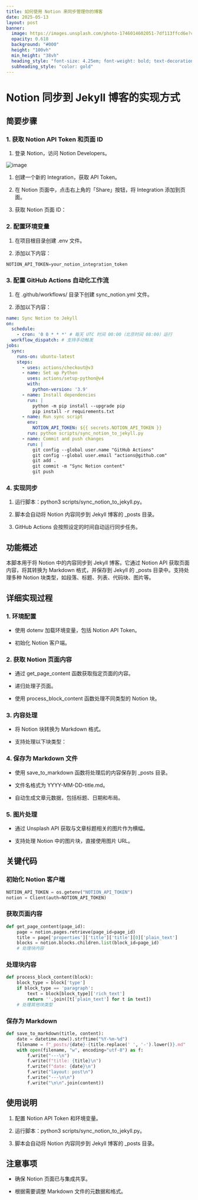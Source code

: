 ```yaml
---
title: 如何使用 Notion 来同步管理你的博客
date: 2025-05-13
layout: post
banner:
  image: https://images.unsplash.com/photo-1746014602051-7df113ffcd6e?crop=entropy&cs=tinysrgb&fit=max&fm=jpg&ixid=M3w2OTIwMzJ8MHwxfHJhbmRvbXx8fHx8fHx8fDE3NDcxNTM2NzZ8&ixlib=rb-4.1.0&q=80&w=1080
  opacity: 0.618
  background: "#000"
  height: "100vh"
  min_height: "38vh"
  heading_style: "font-size: 4.25em; font-weight: bold; text-decoration: underline"
  subheading_style: "color: gold"
---
```


# Notion 同步到 Jekyll 博客的实现方式

## 简要步骤

### 1. 获取 Notion API Token 和页面 ID

1. 登录 Notion，访问 Notion Developers。

![image](https://prod-files-secure.s3.us-west-2.amazonaws.com/a7a0cc5a-89b9-4cda-8686-1fba0ca52f40/d19c1afe-dea5-4312-9333-786b0ba83054/image.png?X-Amz-Algorithm=AWS4-HMAC-SHA256&X-Amz-Content-Sha256=UNSIGNED-PAYLOAD&X-Amz-Credential=ASIAZI2LB466VT7T22WW%2F20250513%2Fus-west-2%2Fs3%2Faws4_request&X-Amz-Date=20250513T162756Z&X-Amz-Expires=3600&X-Amz-Security-Token=IQoJb3JpZ2luX2VjEEgaCXVzLXdlc3QtMiJGMEQCID7z1d10R%2BWb0vrU5YSdVT%2BiP5cqZbqq4meB3cJiul2uAiAn79q4u8u1CqGgu7IOnKrPbWqbsAH2DJCykowVytWemyqIBAjx%2F%2F%2F%2F%2F%2F%2F%2F%2F%2F8BEAAaDDYzNzQyMzE4MzgwNSIMTMyOM8BBETlxpT0gKtwDfFQ%2BH14An7be5q7eKo1Ea55as42Jg2hDGyO5KeFevCTEFsvpSmgBXyrH3B0YpWFg9Io7Xiic%2Bab7hY554KeRfX1mHzGv%2FBHQnyAeWGMwQePKeUKPvFpE0S64u9eHo4F%2BfEh1Qak1wluM%2B6NGGgf8vWqdLYJ21fyu8OrL7m%2FbYory9%2FT2IpgjEGdu9OoN30trUcv2Tb2htTAfFaXuBPXIWa%2FTdkZP6ujGDb9f0hiYjwEeHA43XODys1Qs2WP7L8OOLwBWyG7UffPZhDR99Jv2jrHTKZkdgJQ3wxVD%2BNgrUhbA70C3KCmEWRg%2Fez1cJp7UWWV1dmnlTaMUS0pg9jzVsrO02e4BIO%2FuYvr8HpaNBrSsQ6HNUu42MBMg1%2Fds6SJzpD85tljZZRiS3nqincv8GiUdE6bsk5w3NpQmUwh3Y%2BVSidaya1%2F%2B6oAILGohURHoADQ%2BxfElxI3dpe%2BIDBFMKUl6RAT8Y6%2FmdrCqZyeAT4Cf2UxqCDJz2%2Bgv%2FnNd530unQwqOYTKIoKXRsDXhXU1Z1LYHsoX5ecvwYHb2%2FSaMjAWYwNy9suo9GOeJr31cTxKCQNvb2WX4dT%2FwM33CwRude9txw6SQJ5gpLk0pblMrpZ4AbCGXTIPmDkRG0UwttyNwQY6pgE5CV7b5i7mg0Uj3n03wiWPCQMxFXKrjCilUErH1%2F7l816YQ%2F%2FB3M2a9C%2FSUZ5bWXOacZFYcCpIZNlafH7U1Ke%2F19rAjEE2jos04YJQh5yA8oMxMDTe21ABTwzMFrepCnizxMLpdfXJyodAQ9YmaUKXLSge55GiM1%2F4zoPaud27o9CffVuJQpHYUsWE%2B1IrJDVOUfu7PXknZ2VAthGX5cSdW2ofLNZH&X-Amz-Signature=ef0629038e297b9c37517b3733ee6e9e9072660ebec300198b485a2118ad965e&X-Amz-SignedHeaders=host&x-id=GetObject)

1. 创建一个新的 Integration，获取 API Token。

1. 在 Notion 页面中，点击右上角的「Share」按钮，将 Integration 添加到页面。

1. 获取 Notion 页面 ID：


### 2. 配置环境变量

1. 在项目根目录创建 .env 文件。

1. 添加以下内容：

```javascript
NOTION_API_TOKEN=your_notion_integration_token
```

### 3. 配置 GitHub Actions 自动化工作流

1. 在 .github/workflows/ 目录下创建 sync_notion.yml 文件。

1. 添加以下内容：

```yaml
name: Sync Notion to Jekyll
on:
  schedule:
    - cron: '0 0 * * *' # 每天 UTC 时间 00:00（北京时间 08:00）运行
  workflow_dispatch: # 支持手动触发
jobs:
  sync:
    runs-on: ubuntu-latest
    steps:
      - uses: actions/checkout@v3
      - name: Set up Python
        uses: actions/setup-python@v4
        with:
          python-version: '3.9'
      - name: Install dependencies
        run: |
          python -m pip install --upgrade pip
          pip install -r requirements.txt
      - name: Run sync script
        env:
          NOTION_API_TOKEN: ${{ secrets.NOTION_API_TOKEN }}
        run: python scripts/sync_notion_to_jekyll.py
      - name: Commit and push changes
        run: |
          git config --global user.name "GitHub Actions"
          git config --global user.email "actions@github.com"
          git add .
          git commit -m "Sync Notion content"
          git push
```

### 4. 实现同步

1. 运行脚本：python3 scripts/sync_notion_to_jekyll.py。

1. 脚本会自动将 Notion 内容同步到 Jekyll 博客的 _posts 目录。

1. GitHub Actions 会按照设定的时间自动运行同步任务。

## 功能概述

本脚本用于将 Notion 中的内容同步到 Jekyll 博客。它通过 Notion API 获取页面内容，将其转换为 Markdown 格式，并保存到 Jekyll 的 _posts 目录中。支持处理多种 Notion 块类型，如段落、标题、列表、代码块、图片等。

## 详细实现过程

### 1. 环境配置

- 使用 dotenv 加载环境变量，包括 Notion API Token。

- 初始化 Notion 客户端。

### 2. 获取 Notion 页面内容

- 通过 get_page_content 函数获取指定页面的内容。

- 递归处理子页面。

- 使用 process_block_content 函数处理不同类型的 Notion 块。

### 3. 内容处理

- 将 Notion 块转换为 Markdown 格式。

- 支持处理以下块类型：


### 4. 保存为 Markdown 文件

- 使用 save_to_markdown 函数将处理后的内容保存到 _posts 目录。

- 文件名格式为 YYYY-MM-DD-title.md。

- 自动生成文章元数据，包括标题、日期和布局。

### 5. 图片处理

- 通过 Unsplash API 获取与文章标题相关的图片作为横幅。

- 支持处理 Notion 中的图片块，直接使用图片 URL。

## 关键代码

### 初始化 Notion 客户端

```python
NOTION_API_TOKEN = os.getenv("NOTION_API_TOKEN")
notion = Client(auth=NOTION_API_TOKEN)
```

### 获取页面内容

```python
def get_page_content(page_id):
    page = notion.pages.retrieve(page_id=page_id)
    title = page['properties']['title']['title'][0]['plain_text']
    blocks = notion.blocks.children.list(block_id=page_id)
    # 处理块内容
```

### 处理块内容

```python
def process_block_content(block):
    block_type = block['type']
    if block_type == 'paragraph':
        text = block[block_type]['rich_text']
        return ''.join([t['plain_text'] for t in text])
    # 处理其他块类型
```

### 保存为 Markdown

```python
def save_to_markdown(title, content):
    date = datetime.now().strftime("%Y-%m-%d")
    filename = f"_posts/{date}-{title.replace(' ', '-').lower()}.md"
    with open(filename, "w", encoding="utf-8") as f:
        f.write("---\n")
        f.write(f"title: {title}\n")
        f.write(f"date: {date}\n")
        f.write("layout: post\n")
        f.write("---\n\n")
        f.write("\n\n".join(content))
```

## 使用说明

1. 配置 Notion API Token 和环境变量。

1. 运行脚本：python3 scripts/sync_notion_to_jekyll.py。

1. 脚本会自动将 Notion 内容同步到 Jekyll 博客的 _posts 目录。

## 注意事项

- 确保 Notion 页面已与集成共享。

- 根据需要调整 Markdown 文件的元数据和格式。